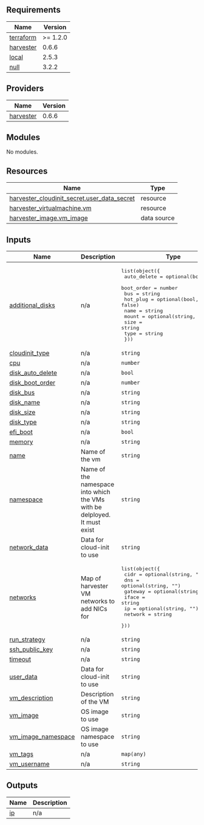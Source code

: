 <!-- BEGIN_TF_DOCS -->
## Requirements

| Name | Version |
|------|---------|
| <a name="requirement_terraform"></a> [terraform](#requirement\_terraform) | >= 1.2.0 |
| <a name="requirement_harvester"></a> [harvester](#requirement\_harvester) | 0.6.6 |
| <a name="requirement_local"></a> [local](#requirement\_local) | 2.5.3 |
| <a name="requirement_null"></a> [null](#requirement\_null) | 3.2.2 |

## Providers

| Name | Version |
|------|---------|
| <a name="provider_harvester"></a> [harvester](#provider\_harvester) | 0.6.6 |

## Modules

No modules.

## Resources

| Name | Type |
|------|------|
| [harvester_cloudinit_secret.user_data_secret](https://registry.terraform.io/providers/harvester/harvester/0.6.6/docs/resources/cloudinit_secret) | resource |
| [harvester_virtualmachine.vm](https://registry.terraform.io/providers/harvester/harvester/0.6.6/docs/resources/virtualmachine) | resource |
| [harvester_image.vm_image](https://registry.terraform.io/providers/harvester/harvester/0.6.6/docs/data-sources/image) | data source |

## Inputs

| Name | Description | Type | Default | Required |
|------|-------------|------|---------|:--------:|
| <a name="input_additional_disks"></a> [additional\_disks](#input\_additional\_disks) | n/a | <pre>list(object({<br/>    auto_delete = optional(bool, true)<br/>    boot_order  = number<br/>    bus         = string<br/>    hot_plug    = optional(bool, false)<br/>    name        = string<br/>    mount       = optional(string, "")<br/>    size        = string<br/>    type        = string<br/>  }))</pre> | `[]` | no |
| <a name="input_cloudinit_type"></a> [cloudinit\_type](#input\_cloudinit\_type) | n/a | `string` | `"noCloud"` | no |
| <a name="input_cpu"></a> [cpu](#input\_cpu) | n/a | `number` | `2` | no |
| <a name="input_disk_auto_delete"></a> [disk\_auto\_delete](#input\_disk\_auto\_delete) | n/a | `bool` | `true` | no |
| <a name="input_disk_boot_order"></a> [disk\_boot\_order](#input\_disk\_boot\_order) | n/a | `number` | `1` | no |
| <a name="input_disk_bus"></a> [disk\_bus](#input\_disk\_bus) | n/a | `string` | `"virtio"` | no |
| <a name="input_disk_name"></a> [disk\_name](#input\_disk\_name) | n/a | `string` | `"rootdisk"` | no |
| <a name="input_disk_size"></a> [disk\_size](#input\_disk\_size) | n/a | `string` | `"30Gi"` | no |
| <a name="input_disk_type"></a> [disk\_type](#input\_disk\_type) | n/a | `string` | `"disk"` | no |
| <a name="input_efi_boot"></a> [efi\_boot](#input\_efi\_boot) | n/a | `bool` | `false` | no |
| <a name="input_memory"></a> [memory](#input\_memory) | n/a | `string` | `"16Gi"` | no |
| <a name="input_name"></a> [name](#input\_name) | Name of the vm | `string` | n/a | yes |
| <a name="input_namespace"></a> [namespace](#input\_namespace) | Name of the namespace into which the VMs with be delployed. It must exist | `string` | n/a | yes |
| <a name="input_network_data"></a> [network\_data](#input\_network\_data) | Data for cloud-init to use | `string` | `""` | no |
| <a name="input_networks"></a> [networks](#input\_networks) | Map of harvester VM networks to add NICs for | <pre>list(object({<br/>    cidr    = optional(string, "")<br/>    dns     = optional(string, "")<br/>    gateway = optional(string, "")<br/>    iface   = string<br/>    ip      = optional(string, "")<br/>    network = string<br/>  }))</pre> | n/a | yes |
| <a name="input_run_strategy"></a> [run\_strategy](#input\_run\_strategy) | n/a | `string` | `"RerunOnFailure"` | no |
| <a name="input_ssh_public_key"></a> [ssh\_public\_key](#input\_ssh\_public\_key) | n/a | `string` | `""` | no |
| <a name="input_timeout"></a> [timeout](#input\_timeout) | n/a | `string` | `"10m"` | no |
| <a name="input_user_data"></a> [user\_data](#input\_user\_data) | Data for cloud-init to use | `string` | `""` | no |
| <a name="input_vm_description"></a> [vm\_description](#input\_vm\_description) | Description of the VM | `string` | `""` | no |
| <a name="input_vm_image"></a> [vm\_image](#input\_vm\_image) | OS image to use | `string` | n/a | yes |
| <a name="input_vm_image_namespace"></a> [vm\_image\_namespace](#input\_vm\_image\_namespace) | OS image namespace to use | `string` | n/a | yes |
| <a name="input_vm_tags"></a> [vm\_tags](#input\_vm\_tags) | n/a | `map(any)` | `{}` | no |
| <a name="input_vm_username"></a> [vm\_username](#input\_vm\_username) | n/a | `string` | n/a | yes |

## Outputs

| Name | Description |
|------|-------------|
| <a name="output_ip"></a> [ip](#output\_ip) | n/a |
<!-- END_TF_DOCS -->
